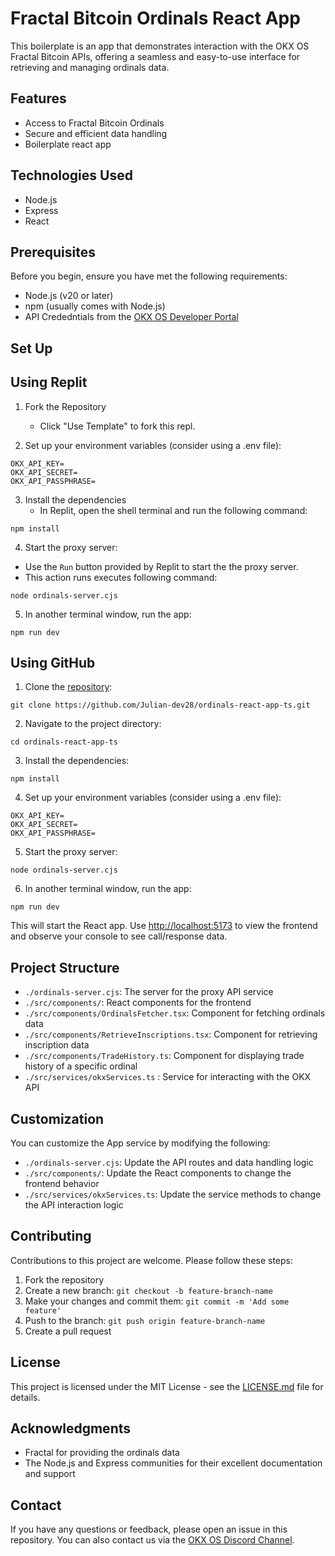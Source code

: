 # Fractal Bitcoin Ordinals React App

This boilerplate is an app that demonstrates interaction with the OKX OS Fractal Bitcoin APIs, offering a seamless and easy-to-use interface for retrieving and managing ordinals data.

## Features

- Access to Fractal Bitcoin Ordinals
- Secure and efficient data handling
- Boilerplate react app

## Technologies Used

- Node.js
- Express
- React

## Prerequisites

Before you begin, ensure you have met the following requirements:

- Node.js (v20 or later)
- npm (usually comes with Node.js)
- API Crededntials from the [OKX OS Developer Portal](https://www.okx.com/web3/build/dev-portal)

## Set Up

## Using Replit

1. Fork the Repository
   - Click "Use Template" to fork this repl.
   
2. Set up your environment variables (consider using a .env file):
```
OKX_API_KEY=
OKX_API_SECRET=
OKX_API_PASSPHRASE=
```

3. Install the dependencies
   - In Replit, open the shell terminal and run the following command:
```
npm install
```

4. Start the proxy server:
- Use the `Run` button provided by Replit to start the the proxy server.
- This action runs executes following command:
```
node ordinals-server.cjs
```

5. In another terminal window, run the app:
```
npm run dev
```

## Using GitHub
1. Clone the [repository](https://github.com/Julian-dev28/ordinals-react-app-ts):
```
git clone https://github.com/Julian-dev28/ordinals-react-app-ts.git
```

2. Navigate to the project directory:
```
cd ordinals-react-app-ts
```

3. Install the dependencies:
```
npm install
```

4. Set up your environment variables (consider using a .env file):
```
OKX_API_KEY=
OKX_API_SECRET=
OKX_API_PASSPHRASE=
```

5. Start the proxy server:
```
node ordinals-server.cjs
```

6. In another terminal window, run the app:
```
npm run dev
```

This will start the React app. Use [http://localhost:5173](http://localhost:5173) to view the frontend and observe your console to see call/response data.

## Project Structure

- `./ordinals-server.cjs`: The server for the proxy API service
- `./src/components/`: React components for the frontend
- `./src/components/OrdinalsFetcher.tsx`: Component for fetching ordinals data
- `./src/components/RetrieveInscriptions.tsx`: Component for retrieving inscription data 
- `./src/components/TradeHistory.ts`: Component for displaying trade history of a specific ordinal
- `./src/services/okxServices.ts` : Service for interacting with the OKX API


## Customization

You can customize the App service by modifying the following:

- `./ordinals-server.cjs`: Update the API routes and data handling logic
- `./src/components/`: Update the React components to change the frontend behavior
- `./src/services/okxServices.ts`: Update the service methods to change the API interaction logic

## Contributing

Contributions to this project are welcome. Please follow these steps:

1. Fork the repository
2. Create a new branch: `git checkout -b feature-branch-name`
3. Make your changes and commit them: `git commit -m 'Add some feature'`
4. Push to the branch: `git push origin feature-branch-name`
5. Create a pull request

## License

This project is licensed under the MIT License - see the [LICENSE.md](LICENSE.md) file for details.

## Acknowledgments

- Fractal for providing the ordinals data
- The Node.js and Express communities for their excellent documentation and support

## Contact

If you have any questions or feedback, please open an issue in this repository.
You can also contact us via the [OKX OS Discord Channel](https://discord.gg/k6Z7VYsF).